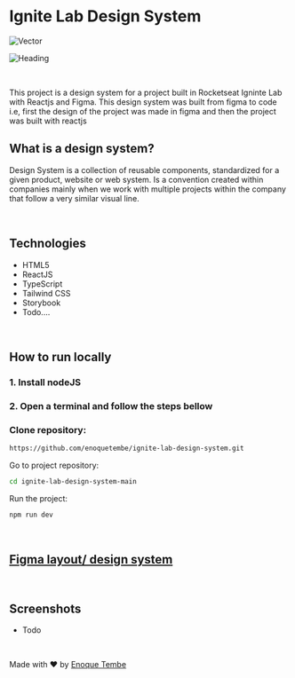 # Ignite Lab Design System
<div> 

  ![Vector](https://user-images.githubusercontent.com/98264322/195427733-7b92d134-e51d-4a48-85b7-c32877449e3c.png)
  
</div>
<div> 

  ![Heading](https://user-images.githubusercontent.com/98264322/195427847-3144ba1c-4429-4edd-a933-de15a91763dc.png)
  
<div>
<br>

This project is a design system for a project built in Rocketseat Igninte Lab with Reactjs and Figma. This design system was built from figma to code i.e, first the design of the project was made in figma and then the project was built with reactjs


## What is a design system?

Design System is a collection of reusable components, standardized for a given product, website or web system. Is a convention created within companies mainly when we work with multiple projects within the company that follow a very similar visual line.

<br>

## Technologies
- HTML5
- ReactJS
- TypeScript
- Tailwind CSS
- Storybook
- Todo....

<br>

## How to run locally
### 1. Install nodeJS <br>

### 2. Open a terminal and follow the steps bellow

###  Clone repository: 
``` bash 
https://github.com/enoquetembe/ignite-lab-design-system.git
```
 Go to project repository:
``` bash
cd ignite-lab-design-system-main
```
 Run the project:
``` bash
npm run dev
```
<br>

## [Figma layout/ design system](https://www.figma.com/file/4ZCsGjqWYnhmjfEQN4vLwb/Ignite-Lab-degin-System?node-id=0%3A1)

<br>

## Screenshots
- Todo

<br>

Made with ❤  by [Enoque Tembe](https://github.com/enoquetembe)

